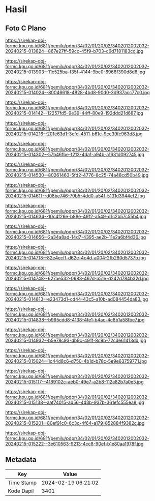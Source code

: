 # Hasil

## Foto C Plano

https://sirekap-obj-formc.kpu.go.id/681f/pemilu/pdpr/34/02/01/20/02/3402012002032-20240215-013824--867e27ff-59cc-45f9-b703-c6d7181183cd.jpg

https://sirekap-obj-formc.kpu.go.id/681f/pemilu/pdpr/34/02/01/20/02/3402012002032-20240215-013903--11c525ba-f35f-4144-9bc0-6966f390d8d6.jpg

https://sirekap-obj-formc.kpu.go.id/681f/pemilu/pdpr/34/02/01/20/02/3402012002032-20240215-014024--80046618-4828-4bd8-90d0-3d937acc77c0.jpg

https://sirekap-obj-formc.kpu.go.id/681f/pemilu/pdpr/34/02/01/20/02/3402012002032-20240215-014142--12257fd5-9e39-44ff-80e9-192ddd21d687.jpg

https://sirekap-obj-formc.kpu.go.id/681f/pemilu/pdpr/34/02/01/20/02/3402012002032-20240215-014216--201e63d1-3efd-4511-b61e-9cc39fc963d8.jpg

https://sirekap-obj-formc.kpu.go.id/681f/pemilu/pdpr/34/02/01/20/02/3402012002032-20240215-014302--57b46fbe-f213-4da1-a94b-a1631d092745.jpg

https://sirekap-obj-formc.kpu.go.id/681f/pemilu/pdpr/34/02/01/20/02/3402012002032-20240215-014530--80261463-5fd2-4776-8c25-74a48cd50b49.jpg

https://sirekap-obj-formc.kpu.go.id/681f/pemilu/pdpr/34/02/01/20/02/3402012002032-20240215-014611--d08be746-79b5-4dd0-a54f-5131d3944ef2.jpg

https://sirekap-obj-formc.kpu.go.id/681f/pemilu/pdpr/34/02/01/20/02/3402012002032-20240215-014634--10c4f26e-b88e-49f2-a549-d1c2b57c55b4.jpg

https://sirekap-obj-formc.kpu.go.id/681f/pemilu/pdpr/34/02/01/20/02/3402012002032-20240215-014656--2a34a8ad-14d7-4395-ae2b-11e2a6bf4d36.jpg

https://sirekap-obj-formc.kpu.go.id/681f/pemilu/pdpr/34/02/01/20/02/3402012002032-20240215-014718--82e4ecff-d62e-4c4d-a004-2fb280d5737b.jpg

https://sirekap-obj-formc.kpu.go.id/681f/pemilu/pdpr/34/02/01/20/02/3402012002032-20240215-014748--627ae532-0683-467d-a51e-d242d784b32d.jpg

https://sirekap-obj-formc.kpu.go.id/681f/pemilu/pdpr/34/02/01/20/02/3402012002032-20240215-014813--e23473d1-cd44-43c5-a10b-ad084454da83.jpg

https://sirekap-obj-formc.kpu.go.id/681f/pemilu/pdpr/34/02/01/20/02/3402012002032-20240215-014838--b995cdd8-4138-4fe1-b4ac-4c8b1a58fbe7.jpg

https://sirekap-obj-formc.kpu.go.id/681f/pemilu/pdpr/34/02/01/20/02/3402012002032-20240215-014932--b5e78c93-db9c-491f-8c9b-72cde61413dd.jpg

https://sirekap-obj-formc.kpu.go.id/681f/pemilu/pdpr/34/02/01/20/02/3402012002032-20240215-015024--1c44d8c6-d750-4b1d-b78c-5e9e63759771.jpg

https://sirekap-obj-formc.kpu.go.id/681f/pemilu/pdpr/34/02/01/20/02/3402012002032-20240215-015117--4189102c-aeb0-49e7-a2b8-112a82b7a0e5.jpg

https://sirekap-obj-formc.kpu.go.id/681f/pemilu/pdpr/34/02/01/20/02/3402012002032-20240215-015138--aaf74015-ad56-4d3b-937b-361efc555ea8.jpg

https://sirekap-obj-formc.kpu.go.id/681f/pemilu/pdpr/34/02/01/20/02/3402012002032-20240215-015201--80ef91c0-6c3c-4f64-a179-852884f9382c.jpg

https://sirekap-obj-formc.kpu.go.id/681f/pemilu/pdpr/34/02/01/20/02/3402012002032-20240215-015222--3e610563-9213-4cc8-90ef-b1e80aa1978f.jpg


## Metadata

| Key        | Value               |
| ---------- | ------------------- |
| Time Stamp | 2024-02-19 06:21:02 |
| Kode Dapil | 3401                |



